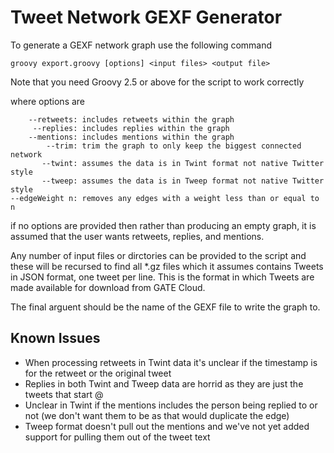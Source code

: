 # Tweet Network GEXF Generator

To generate a GEXF network graph use the following command

```
groovy export.groovy [options] <input files> <output file>
```

Note that you need Groovy 2.5 or above for the script to work correctly

where options are

```
    --retweets: includes retweets within the graph
     --replies: includes replies within the graph
    --mentions: includes mentions within the graph
        --trim: trim the graph to only keep the biggest connected network
       --twint: assumes the data is in Twint format not native Twitter style
       --tweep: assumes the data is in Tweep format not native Twitter style
--edgeWeight n: removes any edges with a weight less than or equal to n
```

if no options are provided then rather than producing an empty graph, it is
assumed that the user wants retweets, replies, and mentions.

Any number of input files or dirctories can be provided to the script and these
will be recursed to find all *.gz files which it assumes contains Tweets in
JSON format, one tweet per line. This is the format in which Tweets are made
available for download from GATE Cloud.

The final arguent should be the name of the GEXF file to write the graph to.

## Known Issues
- When processing retweets in Twint data it's unclear if the timestamp is for
  the retweet or the original tweet
- Replies in both Twint and Tweep data are horrid as they are just the tweets
  that start @
- Unclear in Twint if the mentions includes the person being replied to or not
  (we don't want them to be as that would duplicate the edge)
- Tweep format doesn't pull out the mentions and we've not yet added support
  for pulling them out of the tweet text
